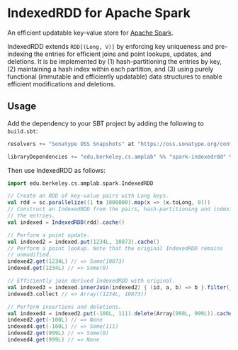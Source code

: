 # IndexedRDD for Apache Spark

An efficient updatable key-value store for [Apache Spark](http://spark.apache.org).

IndexedRDD extends `RDD[(Long, V)]` by enforcing key uniqueness and pre-indexing the entries for efficient joins and point lookups, updates, and deletions. It is be implemented by (1) hash-partitioning the entries by key, (2) maintaining a hash index within each partition, and (3) using purely functional (immutable and efficiently updatable) data structures to enable efficient modifications and deletions.

## Usage

Add the dependency to your SBT project by adding the following to `build.sbt`:

```scala
resolvers += "Sonatype OSS Snapshots" at "https://oss.sonatype.org/content/repositories/snapshots"

libraryDependencies += "edu.berkeley.cs.amplab" %% "spark-indexedrdd" % "0.1-SNAPSHOT"
```

Then use IndexedRDD as follows:

```scala
import edu.berkeley.cs.amplab.spark.IndexedRDD

// Create an RDD of key-value pairs with Long keys.
val rdd = sc.parallelize((1 to 1000000).map(x => (x.toLong, 0)))
// Construct an IndexedRDD from the pairs, hash-partitioning and indexing
// the entries.
val indexed = IndexedRDD(rdd).cache()

// Perform a point update.
val indexed2 = indexed.put(1234L, 10873).cache()
// Perform a point lookup. Note that the original IndexedRDD remains
// unmodified.
indexed2.get(1234L) // => Some(10873)
indexed.get(1234L) // => Some(0)

// Efficiently join derived IndexedRDD with original.
val indexed3 = indexed.innerJoin(indexed2) { (id, a, b) => b }.filter(_._2 != 0)
indexed3.collect // => Array((1234L, 10873))

// Perform insertions and deletions.
val indexed4 = indexed2.put(-100L, 111).delete(Array(998L, 999L)).cache()
indexed2.get(-100L) // => None
indexed4.get(-100L) // => Some(111)
indexed2.get(999L) // => Some(0)
indexed4.get(999L) // => None
```
